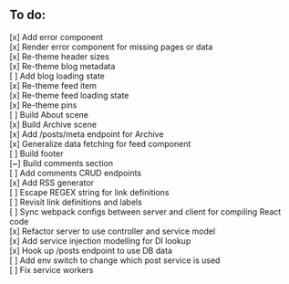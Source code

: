 ## To do:
[x] Add error component  
[x] Render error component for missing pages or data  
[x] Re-theme header sizes  
[x] Re-theme blog metadata  
[ ] Add blog loading state  
[x] Re-theme feed item  
[x] Re-theme feed loading state  
[x] Re-theme pins  
[ ] Build About scene  
[x] Build Archive scene  
[x] Add /posts/meta endpoint for Archive  
[x] Generalize data fetching for feed component  
[ ] Build footer  
[~] Build comments section  
[ ] Add comments CRUD endpoints  
[x] Add RSS generator  
[ ] Escape REGEX string for link definitions  
[ ] Revisit link definitions and labels  
[ ] Sync webpack configs between server and client for compiling React code  
[x] Refactor server to use controller and service model  
[x] Add service injection modelling for DI lookup  
[x] Hook up /posts endpoint to use DB data  
[ ] Add env switch to change which post service is used  
[ ] Fix service workers  
